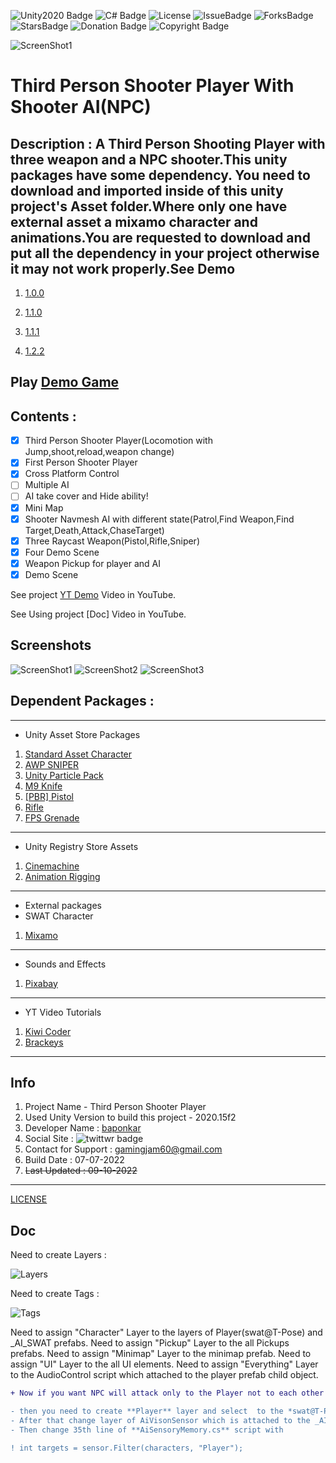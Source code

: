 ![Unity2020 Badge](https://img.shields.io/badge/Unity-v2020-orange)
![C# Badge](https://img.shields.io/badge/C-%23-blue)
![License](https://img.shields.io/badge/License-Baponkar%20License-red)
![IssueBadge](https://img.shields.io/github/issues/baponkar/Third-Person-Shooter-With-Shooter-AI)
![ForksBadge](https://img.shields.io/github/forks/baponkar/Third-Person-Shooter-With-Shooter-AI)
![StarsBadge](https://img.shields.io/github/stars/baponkar/Third-Person-Shooter-With-Shooter-AI)
![Donation Badge](https://img.shields.io/github/sponsors/baponkar)
![Copyright Badge](https://img.shields.io/badge/Copyright-baponkar-orange)



![ScreenShot1](Recordings/banner.png)
# Third Person Shooter Player With Shooter AI(NPC)
## Description : A Third Person Shooting Player with three weapon and a NPC shooter.This unity packages have some dependency. You need to download and imported inside of this unity project's Asset folder.Where only one have external asset a mixamo character and animations.You are requested to download and put all the dependency in your project otherwise it may not work properly.See  Demo 
1. [1.0.0](https://www.youtube.com/watch?v=D0Iv-NGmIcg)

2. [1.1.0](https://www.youtube.com/watch?v=nowBHY_60OA)

3. [1.1.1](https://www.youtube.com/watch?v=M79GJ6gpJvA&t=23s)

4. [1.2.2](https://youtu.be/dSjZmPRB1yg)

## Play [Demo Game](https://baponkar.github.io/Demo-Game-Play/)


## Contents :
- [x] Third Person Shooter Player(Locomotion with Jump,shoot,reload,weapon change)
- [x] First Person Shooter Player
- [x] Cross Platform Control
- [ ] Multiple AI
- [ ] AI take cover and Hide ability!
- [x] Mini Map
- [x] Shooter Navmesh AI with different state(Patrol,Find Weapon,Find Target,Death,Attack,ChaseTarget)
- [x] Three Raycast Weapon(Pistol,Rifle,Sniper)
- [x] Four Demo Scene
- [x] Weapon Pickup for player and AI
- [x] Demo Scene

See project [YT Demo](https://www.youtube.com/watch?v=D0Iv-NGmIcg) Video in  YouTube.

See Using project [Doc] Video in YouTube.
## Screenshots
![ScreenShot1](Recordings/Screenshot01.png)
![ScreenShot2](Recordings/Screenshot02.png)
![ScreenShot3](Recordings/Screenshot03.png)


## Dependent Packages :
---
* Unity Asset Store Packages
1. [Standard Asset Character](https://github.com/Unity-Technologies/Standard-Assets-Characters)
2. [AWP SNIPER](https://assetstore.unity.com/packages/3d/props/guns/awp-sniper-96523)
3. [Unity Particle Pack](https://assetstore.unity.com/packages/essentials/tutorial-projects/unity-particle-pack-127325#reviews)
4. [M9 Knife](https://assetstore.unity.com/packages/3d/props/weapons/m9-knife-7597#description)
5. [[PBR] Pistol](https://assetstore.unity.com/packages/3d/props/guns/pbr-pistol-33838)
6. [Rifle](https://assetstore.unity.com/packages/3d/props/guns/rifle-25668)
7. [FPS Grenade](https://assetstore.unity.Recordercom/packages/3d/fps-grenade-model-textures-63667#description)

---
* Unity Registry Store Assets
1. [Cinemachine](https://docs.unity3d.com/Packages/com.unity.cinemachine@2.3/manual/index.html)
2. [Animation Rigging](https://docs.unity3d.com/Packages/com.unity.animation.rigging@1.0/manual/index.html)

---
* External packages
* SWAT Character
1. [Mixamo](https://www/mixamo.com) 

---
* Sounds and Effects
1. [Pixabay](https://pixabay.com/sound-effects/)

---
* YT Video Tutorials
1. [Kiwi Coder](https://www.youtube.com/c/TheKiwiCoder)
2. [Brackeys](https://www.youtube.com/results?search_query=brackeys)

---
## Info
1. Project Name - Third Person Shooter Player
2. Used Unity Version to build this project - 2020.15f2
3. Developer Name : [baponkar](https://github.com/baponkar)
4. Social Site : ![twittwr badge](https://img.shields.io/twitter/follow/kar_bapon?style=social)
5. Contact for Support : gamingjam60@gmail.com
6. Build Date : 07-07-2022
7. ~~Last  Updated : 09-10-2022~~


---
[LICENSE](LICENSE.md)


## Doc

Need to create Layers :

![Layers](Recordings/layers.png)

Need to create Tags : 

![Tags](Recordings/tags.png)

Need to assign "Character" Layer to the layers of Player(swat@T-Pose) and _AI_SWAT prefabs.
Need to assign "Pickup" Layer to the all Pickups prefabs.
Need to assign "Minimap" Layer to the minimap prefab.
Need to assign "UI" Layer to the all UI elements.
Need to assign "Everything" Layer to the AudioControl script which attached to the player prefab child object.


```diff
+ Now if you want NPC will attack only to the Player not to each other
```

```diff
- then you need to create **Player** layer and select  to the *swat@T-Pose* which is a child object of **_TPS_Player** Prefab.
- After that change layer of AiVisonSensor which is attached to the _AI_SWAT Prefab with **Player** and **Pickup**.
- Then change 35th line of **AiSensoryMemory.cs** script with 
 ```
 ```diff 
 ! int targets = sensor.Filter(characters, "Player"); 
 ```

